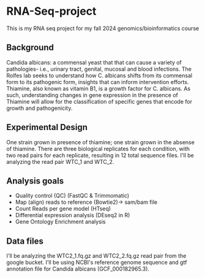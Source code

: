 # RNA-Seq-project
This is my RNA seq project for my fall 2024 genomics/bioinformatics course

## Background
Candida albicans: a commensal yeast that that can cause a variety of pathologies- i.e., urinary tract, genital, mucosal and blood infections. The Rolfes lab seeks to understand how C. albicans shifts from its commensal form to its pathogenic form, insights that can inform intervention efforts. Thiamine, also known as vitamin B1, is a growth factor for C. albicans. As such, understanding changes in gene expression in the presence of Thiamine will allow for the classification of specific genes that encode for growth and pathogenicity. 

## Experimental Design
One strain grown in presence of thiamine; one strain grown in the absense of thiamine. There are three biological replicates for each condition, with two read pairs for each replicate, resulting in 12 total sequence files. I'll be analyzing the read pair WTC_1 and WTC_2.

## Analysis goals
- Quality control (QC)
(FastQC & Trimmomatic)
- Map (align) reads to reference
(Bowtie2)-> sam/bam file
- Count Reads per gene model
(HTseq)
- Differential expression analysis
(DEseq2 in R)
- Gene Ontology Enrichment analysis

## Data files
I'll be analyzing the WTC2_1.fq.gz and WTC2_2.fq.gz read pair from the google bucket. I'll be using NCBI's reference genome sequence and gtf annotation file for Candida albicans (GCF_000182965.3). 
